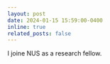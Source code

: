 ```yaml
---
layout: post
date: 2024-01-15 15:59:00-0400
inline: true
related_posts: false
---
```

I joine NUS as a research fellow. 
